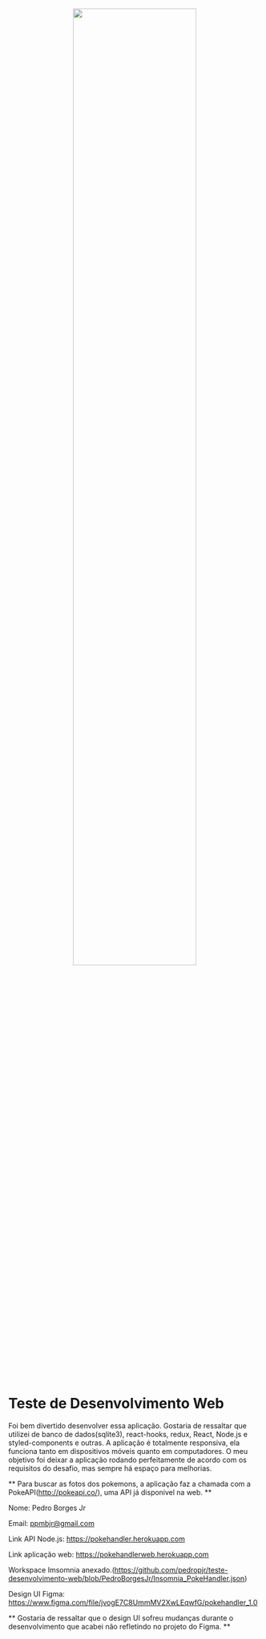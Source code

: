 <h1 align="center">
<img src="https://github.com/pedropjr/teste-desenvolvimento-web/blob/PedroBorgesJr/pokehandler.png" width="70%" heigth="70%" />
</h1>



# Teste de Desenvolvimento Web

Foi bem divertido desenvolver essa aplicação. Gostaria de ressaltar que utilizei de banco de dados(sqlite3), react-hooks, redux, React, Node.js e styled-components e outras. A aplicação é totalmente responsiva, ela funciona tanto em dispositivos móveis quanto em computadores. O meu objetivo foi deixar a aplicação rodando perfeitamente de acordo com os requisitos do desafio, mas sempre há espaço para melhorias.

** Para buscar as fotos dos pokemons, a aplicação faz a chamada com a PokeAPI(http://pokeapi.co/), uma API já disponível na web. **

Nome: Pedro Borges Jr

Email: ppmbjr@gmail.com

Link API Node.js: https://pokehandler.herokuapp.com

Link aplicação web: https://pokehandlerweb.herokuapp.com

Workspace Imsomnia anexado.(https://github.com/pedropjr/teste-desenvolvimento-web/blob/PedroBorgesJr/Insomnia_PokeHandler.json)

Design UI Figma: https://www.figma.com/file/jvogE7C8UmmMV2XwLEqwfG/pokehandler_1.0

** Gostaria de ressaltar que o design UI sofreu mudanças durante o desenvolvimento que acabei não refletindo no projeto do Figma. **

